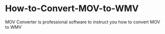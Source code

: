 How-to-Convert-MOV-to-WMV
=========================

MOV Converter is professional software to instruct you how to convert MOV to WMV
